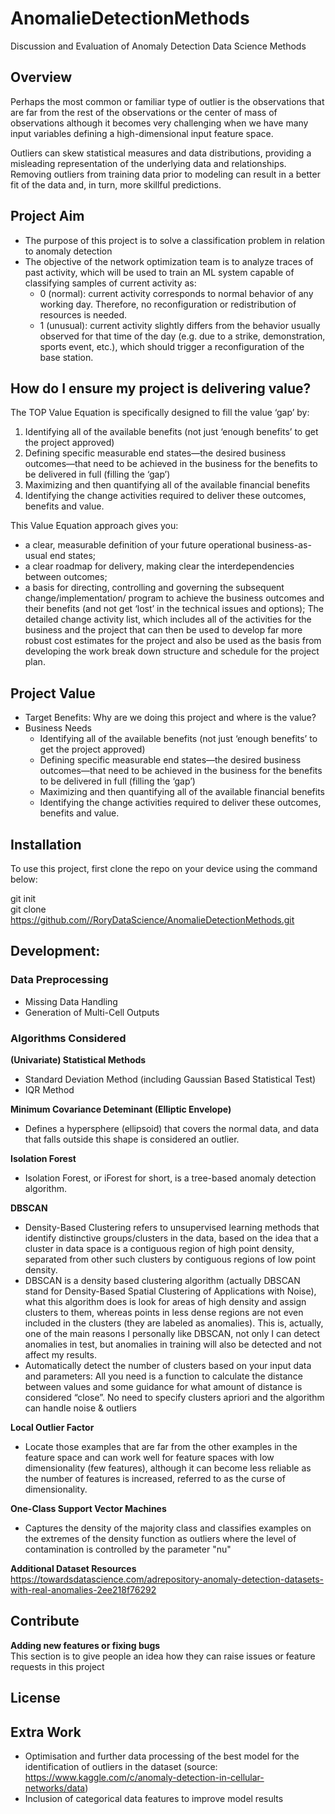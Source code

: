 # AnomalieDetectionMethods
Discussion and Evaluation of Anomaly Detection Data Science Methods

## Overview
Perhaps the most common or familiar type of outlier is the observations that are far from the rest of the observations or the center of mass of observations although it becomes very challenging when we have many input variables defining a high-dimensional input feature space.

Outliers can skew statistical measures and data distributions, providing a misleading representation of the underlying data and relationships. Removing outliers from training data prior to modeling can result in a better fit of the data and, in turn, more skillful predictions.

## Project Aim <br>
- The purpose of this project is to solve a classification problem in relation to anomaly detection
- The objective of the network optimization team is to analyze traces of past activity, which will be used to train an ML system capable of classifying samples of current activity as:
    - 0 (normal): current activity corresponds to normal behavior of any working day. Therefore, no reconfiguration or redistribution of resources is needed.
    - 1 (unusual): current activity slightly differs from the behavior usually observed for that time of the day (e.g. due to a strike, demonstration, sports event, etc.), which should trigger a reconfiguration of the base station.

## How do I ensure my project is delivering value?
The TOP Value Equation is specifically designed to fill the value ‘gap’ by:
1. Identifying all of the available benefits (not just ‘enough benefits’ to get the project approved)
2. Defining specific measurable end states—the desired business outcomes—that need to be achieved in the business for the benefits to be delivered in full (filling the ‘gap’)
3. Maximizing and then quantifying all of the available financial benefits
4. Identifying the change activities required to deliver these outcomes, benefits and value.

This Value Equation approach gives you:
- a clear, measurable definition of your future operational business-as-usual end states;
- a clear roadmap for delivery, making clear the interdependencies between outcomes;
- a basis for directing, controlling and governing the subsequent change/implementation/ program to achieve the business outcomes and their benefits (and not get ‘lost’ in the technical issues and options);
The detailed change activity list, which includes all of the activities for the business and the project that can then be used to develop far more robust cost estimates for the project and also be used as the basis from developing the work break down structure and schedule for the project plan.
    
## Project Value
- Target Benefits: Why are we doing this project and where is the value?
- Business Needs
    - Identifying all of the available benefits (not just ‘enough benefits’ to get the project approved)
    - Defining specific measurable end states—the desired business outcomes—that need to be achieved in the business for the benefits to be delivered in full (filling the ‘gap’)
    - Maximizing and then quantifying all of the available financial benefits
    - Identifying the change activities required to deliver these outcomes, benefits and value.

## Installation
To use this project, first clone the repo on your device using the command below:

git init <br>
git clone https://github.com//RoryDataScience/AnomalieDetectionMethods.git

## Development: 
### Data Preprocessing
- Missing Data Handling
- Generation of Multi-Cell Outputs 

### Algorithms Considered
**(Univariate) Statistical Methods**
- Standard Deviation Method (including Gaussian Based Statistical Test)
- IQR Method

**Minimum Covariance Deteminant (Elliptic Envelope)**
- Defines a hypersphere (ellipsoid) that covers the normal data, and data that falls outside this shape is considered an outlier. 

**Isolation Forest**
- Isolation Forest, or iForest for short, is a tree-based anomaly detection algorithm.

**DBSCAN**
- Density-Based Clustering refers to unsupervised learning methods that identify distinctive groups/clusters in the data, based on the idea that a cluster in data space is a contiguous region of high point density, separated from other such clusters by contiguous regions of low point density.
- DBSCAN is a density based clustering algorithm (actually DBSCAN stand for Density-Based Spatial Clustering of Applications with Noise), what this algorithm does is look for areas of high density and assign clusters to them, whereas points in less dense regions are not even included in the clusters (they are labeled as anomalies). This is, actually, one of the main reasons I personally like DBSCAN, not only I can detect anomalies in test, but anomalies in training will also be detected and not affect my results.
- Automatically detect the number of clusters based on your input data and parameters: All you need is a function to calculate the distance between values and some guidance for what amount of distance is considered “close”. No need to specify clusters apriori and the algorithm can handle noise & outliers

**Local Outlier Factor**
- Locate those examples that are far from the other examples in the feature space and can work well for feature spaces with low dimensionality (few features), although it can become less reliable as the number of features is increased, referred to as the curse of dimensionality.

**One-Class Support Vector Machines**
- Captures the density of the majority class and classifies examples on the extremes of the density function as outliers where the level of contamination is controlled by the parameter "nu"

**Additional Dataset Resources** <br>
https://towardsdatascience.com/adrepository-anomaly-detection-datasets-with-real-anomalies-2ee218f76292

## Contribute
**Adding new features or fixing bugs** <br>
This section is to give people an idea how they can raise issues or feature requests in this project

## License

## Extra Work
- Optimisation and further data processing of the best model for the identification of outliers in the dataset (source: https://www.kaggle.com/c/anomaly-detection-in-cellular-networks/data)
- Inclusion of categorical data features to improve model results
